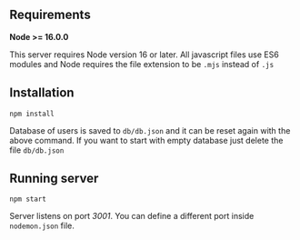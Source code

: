 ## Requirements

**Node >= 16.0.0**

This server requires Node version 16 or later. All javascript files use ES6 modules
and Node requires the file extension to be ``.mjs`` instead of ``.js``

## Installation

```
npm install
```

Database of users is saved to ``db/db.json`` and it can be reset again with the above command.
If you want to start with empty database just delete the file ``db/db.json``


## Running server

```
npm start
```

Server listens on port _3001_. You can define a different port inside ``nodemon.json``
file.


